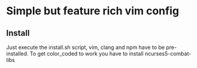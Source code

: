# Simple but feature rich vim config

## Install
Just execute the install.sh script, vim, clang and npm have to be pre-installed.
To get color\_coded to work you have to install ncurses5-combat-libs
